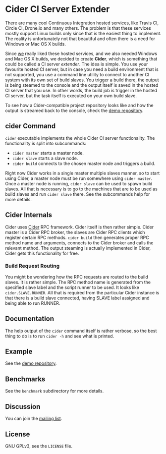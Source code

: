 # Cider CI Server Extender #

There are many cool Continuous Integration hosted services, like Travis CI,
Circle CI, Drone.io and many others. The problem is that these services mostly
support Linux builds only since that is the easiest thing to implement. The
reality is unfortunately not that beautiful and often there is a need for
Windows or Mac OS X builds.

Since [we](https://www.salsitasoft.com) really liked these hosted services, and
we also needed Windows and Mac OS X builds, we decided to create **Cider**,
which is something that could be called a CI server *extender*. The idea is simple.
You use your favourite hosted CI server, but in case you need a build environment
that is not supported, you use a command line utility to connect to another
CI system with its own set of build slaves. You trigger a build there, the
output is being steamed to the console and the output itself is saved in the
hosted CI server that you use. In other words, the build job is trigger in the
hosted CI server, but the task itself is executed on your own build slave.

To see how a Cider-compatible project repository looks like and how the output
is streamed back to the console, check the
[demo repository](https://github.com/ciderci/cider-example).

## cider Command

`cider` executable implements the whole Cider CI server functionality. The
functionality is split into subcommands:

* `cider master` starts a master node.
* `cider slave` starts a slave node.
* `cider build` connects to the chosen master node and triggers a build.

Right now Cider works in a single master multiple slaves manner, so to start
using Cider, a master node must be run somewhere using `cider master`. Once
a master node is running, `cider slave` can be used to spawn build slaves. All
that is necessary is to go to the machines that are to be used as build slaves
and run `cider slave` there. See the subcommands help for more details.

## Cider Internals ##

Cider uses [Cider](https://github.com/cider) RPC framework. Cider itself is
then rather simple. Cider master is a Cider RPC broker, the slaves are Cider
RPC clients which register certain RPC methods. `cider build` then generates
proper RPC method name and arguments, connects to the Cider broker and calls
the relevant method. The output steaming is actually implemented in Cider,
Cider gets this functionality for free.

### Build Request Routing ###

You might be wondering how the RPC requests are routed to the build slaves. It
is rather simple. The RPC method name is generated from the specified slave
label and the script runner to be used. It looks like `cider.SLAVE.RUNNER`.
All that is required from the particular Cider instance is that there is a
build slave connected, having SLAVE label assigned and being able to run RUNNER.

## Documentation ##

The help output of the `cider` command itself is rather verbose, so the best
thing to do is to run `cider -h` and see what is printed.

## Example ##

See the [demo repository](https://github.com/ciderci/cider-example).

## Benchmarks ##

See the `benchmark` subdirectory for more details.

## Discussion ##

You can join the [mailing list](https://groups.google.com/forum/#!forum/ciderci).

## License ##

GNU GPLv3, see the `LICENSE` file.
